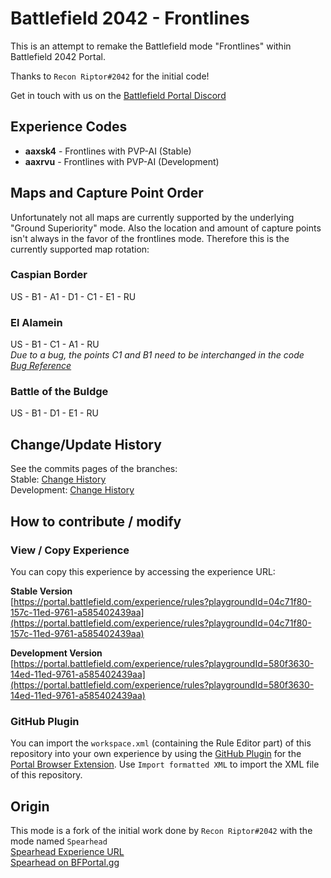 # Battlefield 2042 - Frontlines
This is an attempt to remake the Battlefield mode "Frontlines" within Battlefield 2042 Portal.

Thanks to `Recon Riptor#2042` for the initial code! 

Get in touch with us on the [Battlefield Portal Discord](https://discord.gg/8un9qY5AvV)

## Experience Codes
- **aaxsk4** - Frontlines with PVP-AI (Stable)
- **aaxrvu** - Frontlines with PVP-AI (Development)

## Maps and Capture Point Order
Unfortunately not all maps are currently supported by the underlying "Ground Superiority" mode. Also the location and amount of capture points isn't always in the favor of the frontlines mode. Therefore this is the currently supported map rotation:
### Caspian Border
US - B1 - A1 - D1 - C1 - E1 - RU
### El Alamein
US - B1 - C1 - A1 - RU  
*Due to a bug, the points C1 and B1 need to be interchanged in the code*  
*[Bug Reference](https://discord.com/channels/870246147455877181/1005929194393440296)*
### Battle of the Buldge
US - B1 - D1 - E1 - RU

## Change/Update History
See the commits pages of the branches:  
Stable: [Change History](https://github.com/RoflKartoffelDE/bf2042-portal-experience-frontlines/commits/development])  
Development: [Change History](https://github.com/RoflKartoffelDE/bf2042-portal-experience-frontlines/commits/development)  

## How to contribute / modify
### View / Copy Experience
You can copy this experience by accessing the experience URL:

**Stable Version**  
[https://portal.battlefield.com/experience/rules?playgroundId=04c71f80-157c-11ed-9761-a585402439aa](https://portal.battlefield.com/experience/rules?playgroundId=04c71f80-157c-11ed-9761-a585402439aa)

**Development Version**   
[https://portal.battlefield.com/experience/rules?playgroundId=580f3630-14ed-11ed-9761-a585402439aa](https://portal.battlefield.com/experience/rules?playgroundId=580f3630-14ed-11ed-9761-a585402439aa)

### GitHub Plugin
You can import the `workspace.xml` (containing the Rule Editor part) of this repository into your own experience by using the [GitHub Plugin](https://github.com/RoflKartoffelDE/bf2042-portal-github-plugin) for the [Portal Browser Extension](https://github.com/LennardF1989/BF2042-Portal-Extensions).
Use `Import formatted XML` to import the XML file of this repository.

## Origin
This mode is a fork of the initial work done by `Recon Riptor#2042` with the mode named `Spearhead`  
[Spearhead Experience URL](https://portal.battlefield.com/experience/rules?playgroundId=1bf78a90-146a-11ed-9761-a585402439aa)  
[Spearhead on BFPortal.gg](https://bfportal.gg/mods/spearhead)